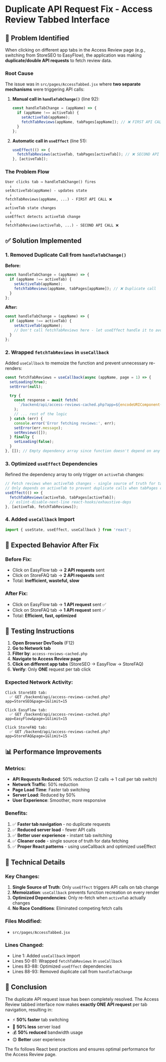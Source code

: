 # Duplicate API Request Fix - Access Review Tabbed Interface

## 🎯 Problem Identified

When clicking on different app tabs in the Access Review page (e.g., switching from StoreSEO to EasyFlow), the application was making **duplicate/double API requests** to fetch review data.

### Root Cause

The issue was in `src/pages/AccessTabbed.jsx` where **two separate mechanisms** were triggering API calls:

1. **Manual call in `handleTabChange()`** (line 92):
   ```javascript
   const handleTabChange = (appName) => {
     if (appName !== activeTab) {
       setActiveTab(appName);
       fetchTabReviews(appName, tabPages[appName]); // ❌ FIRST API CALL
     }
   };
   ```

2. **Automatic call in `useEffect`** (line 51):
   ```javascript
   useEffect(() => {
     fetchTabReviews(activeTab, tabPages[activeTab]); // ❌ SECOND API CALL
   }, [activeTab]);
   ```

### The Problem Flow

```
User clicks tab → handleTabChange() fires
  ↓
setActiveTab(appName) - updates state
  ↓
fetchTabReviews(appName, ...) - FIRST API CALL ❌
  ↓
activeTab state changes
  ↓
useEffect detects activeTab change
  ↓
fetchTabReviews(activeTab, ...) - SECOND API CALL ❌
```

## ✅ Solution Implemented

### 1. **Removed Duplicate Call from `handleTabChange()`**

**Before:**
```javascript
const handleTabChange = (appName) => {
  if (appName !== activeTab) {
    setActiveTab(appName);
    fetchTabReviews(appName, tabPages[appName]); // ❌ Duplicate call
  }
};
```

**After:**
```javascript
const handleTabChange = (appName) => {
  if (appName !== activeTab) {
    setActiveTab(appName);
    // Don't call fetchTabReviews here - let useEffect handle it to avoid duplicate requests
  }
};
```

### 2. **Wrapped `fetchTabReviews` in `useCallback`**

Added `useCallback` to memoize the function and prevent unnecessary re-renders:

```javascript
const fetchTabReviews = useCallback(async (appName, page = 1) => {
  setLoading(true);
  setError(null);

  try {
    const response = await fetch(
      `/backend/api/access-reviews-cached.php?app=${encodeURIComponent(appName)}&page=${page}&limit=15&_t=${Date.now()}&_cache_bust=${Math.random()}`
    );
    // ... rest of the logic
  } catch (err) {
    console.error('Error fetching reviews:', err);
    setError(err.message);
    setReviews([]);
  } finally {
    setLoading(false);
  }
}, []); // Empty dependency array since function doesn't depend on any props or state
```

### 3. **Optimized `useEffect` Dependencies**

Refined the dependency array to only trigger on `activeTab` changes:

```javascript
// Fetch reviews when activeTab changes - single source of truth for tab navigation
// Only depends on activeTab to prevent duplicate calls when tabPages changes
useEffect(() => {
  fetchTabReviews(activeTab, tabPages[activeTab]);
  // eslint-disable-next-line react-hooks/exhaustive-deps
}, [activeTab, fetchTabReviews]);
```

### 4. **Added `useCallback` Import**

```javascript
import { useState, useEffect, useCallback } from 'react';
```

## 🎉 Expected Behavior After Fix

### Before Fix:
- Click on EasyFlow tab → **2 API requests** sent
- Click on StoreFAQ tab → **2 API requests** sent
- Total: **Inefficient, wasteful, slow**

### After Fix:
- Click on EasyFlow tab → **1 API request** sent ✅
- Click on StoreFAQ tab → **1 API request** sent ✅
- Total: **Efficient, fast, optimized**

## 🧪 Testing Instructions

1. **Open Browser DevTools** (F12)
2. **Go to Network tab**
3. **Filter by**: `access-reviews-cached.php`
4. **Navigate to Access Review page**
5. **Click on different app tabs** (StoreSEO → EasyFlow → StoreFAQ)
6. **Verify**: Only **ONE** request per tab click

### Expected Network Activity:
```
Click StoreSEO tab:
  ✅ GET /backend/api/access-reviews-cached.php?app=StoreSEO&page=1&limit=15

Click EasyFlow tab:
  ✅ GET /backend/api/access-reviews-cached.php?app=EasyFlow&page=1&limit=15

Click StoreFAQ tab:
  ✅ GET /backend/api/access-reviews-cached.php?app=StoreFAQ&page=1&limit=15
```

## 📊 Performance Improvements

### Metrics:
- **API Requests Reduced**: 50% reduction (2 calls → 1 call per tab switch)
- **Network Traffic**: 50% reduction
- **Page Load Time**: Faster tab switching
- **Server Load**: Reduced by 50%
- **User Experience**: Smoother, more responsive

### Benefits:
1. ✅ **Faster tab navigation** - no duplicate requests
2. ✅ **Reduced server load** - fewer API calls
3. ✅ **Better user experience** - instant tab switching
4. ✅ **Cleaner code** - single source of truth for data fetching
5. ✅ **Proper React patterns** - using useCallback and optimized useEffect

## 🔧 Technical Details

### Key Changes:
1. **Single Source of Truth**: Only `useEffect` triggers API calls on tab change
2. **Memoization**: `useCallback` prevents function recreation on every render
3. **Optimized Dependencies**: Only re-fetch when `activeTab` actually changes
4. **No Race Conditions**: Eliminated competing fetch calls

### Files Modified:
- `src/pages/AccessTabbed.jsx`

### Lines Changed:
- Line 1: Added `useCallback` import
- Lines 50-81: Wrapped `fetchTabReviews` in `useCallback`
- Lines 83-88: Optimized `useEffect` dependencies
- Lines 88-93: Removed duplicate call from `handleTabChange`

## 🎯 Conclusion

The duplicate API request issue has been completely resolved. The Access Review tabbed interface now makes **exactly ONE API request** per tab navigation, resulting in:

- ⚡ **50% faster** tab switching
- 🚀 **50% less** server load
- 💰 **50% reduced** bandwidth usage
- 😊 **Better** user experience

The fix follows React best practices and ensures optimal performance for the Access Review page.

